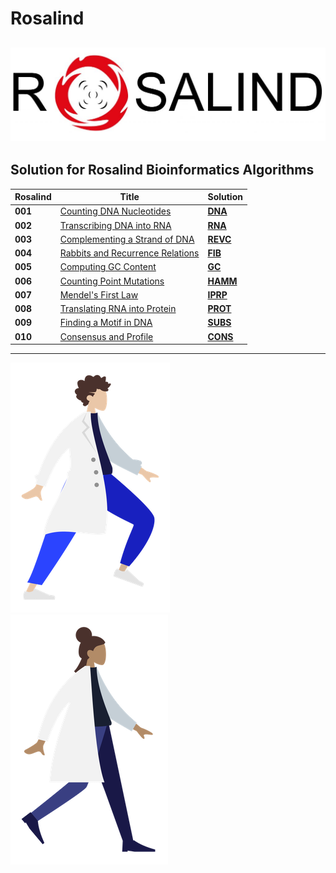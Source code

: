 # Rosalind
![Rosalind](logo.jpg)
---


## Solution for Rosalind Bioinformatics Algorithms

Rosalind | Title                                                                 | Solution                                                                                              |
--------|---------------------------------------------------------------        |-------------------------------------------------------------------------------------------------------|
**001** |[Counting DNA Nucleotides](http://rosalind.info/problems/dna/)         |[**DNA**](https://github.com/recervictory/Rosalind/blob/master/01_Counting_DNA_Nucleotides.ipynb)      |
**002** |[Transcribing DNA into RNA](http://rosalind.info/problems/rna/)        |[**RNA**](https://github.com/recervictory/Rosalind/blob/master/02_Transcribing_DNA_into_RNA.ipynb)     |
**003** |[Complementing a Strand of DNA](http://rosalind.info/problems/revc/)   |[**REVC**](https://github.com/recervictory/Rosalind/blob/master/03_Complementing_a_Strand_of_DNA.ipynb) |
**004** |[Rabbits and Recurrence Relations](http://rosalind.info/problems/fib/) |[**FIB**](https://github.com/recervictory/Rosalind/blob/master/04_Rabbits_and_Recurrence_Relations.ipynb)|
**005** |[Computing GC Content](http://rosalind.info/problems/gc/)              |[**GC**](https://github.com/recervictory/Rosalind/blob/master/05_Computing_GC_Content.ipynb)            |
**006** |[Counting Point Mutations](http://rosalind.info/problems/hamm/)        |[**HAMM**](https://github.com/recervictory/Rosalind/blob/master/06_Counting_Point_Mutations.ipynb) |
**007** |[Mendel's First Law](http://rosalind.info/problems/iprb/)              |[**IPRP**](https://github.com/recervictory/Rosalind/blob/master/07_Mendels_First_Law.ipynb) |
**008** |[Translating RNA into Protein](http://rosalind.info/problems/prot/)    |[**PROT**](https://github.com/recervictory/Rosalind/blob/master/08_Translating_RNA_into_Protein.ipynb) |
**009** |[Finding a Motif in DNA](http://rosalind.info/problems/subs/)          |[**SUBS**](https://github.com/recervictory/Rosalind/blob/master/09_Finding_a_Motif_in_DNA.ipynb) |
**010** | [Consensus and Profile](http://rosalind.info/problems/cons/)          |[**CONS**](https://github.com/recervictory/Rosalind/blob/master/10_Consensus_and_Profile.ipynb)    |


----
![Human](img/huamnn2.png)
![HUAMN](img/humann.png)